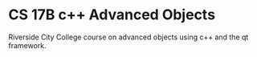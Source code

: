# CS 17B c++ Advanced Objects
Riverside City College course on advanced objects using c++ and the qt framework.
